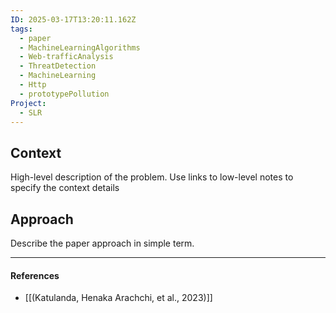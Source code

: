 ```yaml
---
ID: 2025-03-17T13:20:11.162Z
tags:
  - paper
  - MachineLearningAlgorithms
  - Web-trafficAnalysis
  - ThreatDetection
  - MachineLearning
  - Http
  - prototypePollution
Project:
  - SLR
---
```

## Context

High-level description of the problem. Use links to low-level notes to specify the context details

## Approach

Describe the paper approach in simple term.

---
#### References
- [[(Katulanda, Henaka Arachchi, et al., 2023)]]

